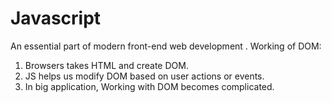 # Javascript
An essential part of modern front-end web development .
Working of DOM:
1. Browsers  takes HTML and create DOM.
2. JS helps  us modify DOM based on user actions or events.
3. In big application, Working with DOM becomes complicated.
